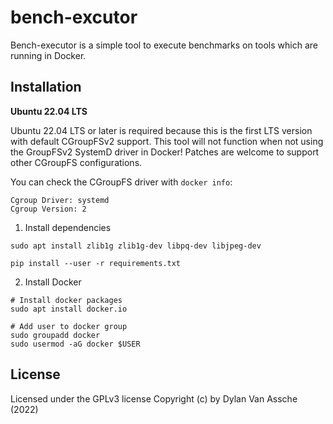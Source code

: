# bench-excutor

Bench-executor is a simple tool to execute benchmarks on tools which are running
in Docker.

## Installation

**Ubuntu 22.04 LTS**

Ubuntu 22.04 LTS or later is required because this is the first LTS version
with default CGroupFSv2 support. This tool will not function when not using the
GroupFSv2 SystemD driver in Docker! Patches are welcome to support other 
CGroupFS configurations.

You can check the CGroupFS driver with `docker info`:

```
Cgroup Driver: systemd
Cgroup Version: 2
```

1. Install dependencies

```
sudo apt install zlib1g zlib1g-dev libpq-dev libjpeg-dev
```

```
pip install --user -r requirements.txt
```

2. Install Docker

```
# Install docker packages
sudo apt install docker.io

# Add user to docker group
sudo groupadd docker
sudo usermod -aG docker $USER
```

## License

Licensed under the GPLv3 license
Copyright (c) by Dylan Van Assche (2022)

